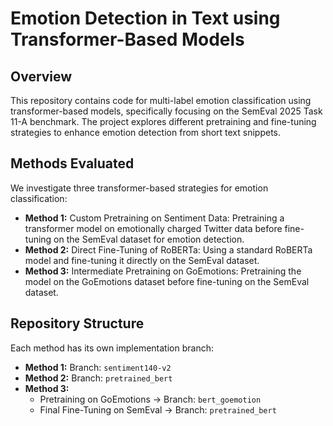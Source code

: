 # Emotion Detection in Text using Transformer-Based Models

## Overview

This repository contains code for multi-label emotion classification using transformer-based models, specifically focusing on the SemEval 2025 Task 11-A benchmark. 
The project explores different pretraining and fine-tuning strategies to enhance emotion detection from short text snippets.

## Methods Evaluated

We investigate three transformer-based strategies for emotion classification:
* **Method 1:** Custom Pretraining on Sentiment Data: Pretraining a transformer model on emotionally charged Twitter data before fine-tuning on the SemEval dataset for emotion detection.
* **Method 2:** Direct Fine-Tuning of RoBERTa: Using a standard RoBERTa model and fine-tuning it directly on the SemEval dataset.
* **Method 3:** Intermediate Pretraining on GoEmotions: Pretraining the model on the GoEmotions dataset before fine-tuning on the SemEval dataset.


## Repository Structure

Each method has its own implementation branch:

* **Method 1:**  Branch: `sentiment140-v2`
* **Method 2:** Branch: `pretrained_bert`
* **Method 3:** 
  - Pretraining on GoEmotions -> Branch: `bert_goemotion`
  - Final Fine-Tuning on SemEval ->  Branch: `pretrained_bert`
